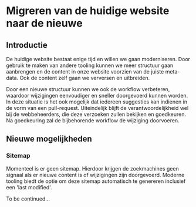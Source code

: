 
# Migreren van de huidige website naar de nieuwe


## Introductie

De huidige website bestaat enige tijd en willen we gaan moderniseren. Door
gebruik te maken van andere tooling kunnen we meer structuur gaan aanbrengen
en de content in onze website voorzien van de juiste meta-data. Ook de content
zelf gaan we verversen en uitbreiden.

Door een nieuwe structuur kunnen we ook de workflow verbeteren, waardoor
wijzigingen eenvoudiger en sneller doorgevoerd kunnen worden. In deze situatie
is het ook mogelijk dat iedereen suggesties kan indienen in de vorm van een
pull-request. Uiteindelijk blijft de verantwoordelijkheid wel bij de
webbeheerders, die deze verzoeken zullen bekijken en goedkeuren. Na goedkeuring
zal de bijbehorende workflow de wijziging doorvoeren.

## Nieuwe mogelijkheden

### Sitemap

Momenteel is er geen sitemap. Hierdoor krijgen de zoekmachines geen signaal als
er nieuwe content is of wijzigingen zijn doorgevoerd. Moderne tooling biedt de
optie om deze sitemap automatisch te genereren inclusief een 'last modified'.


To be continued...

